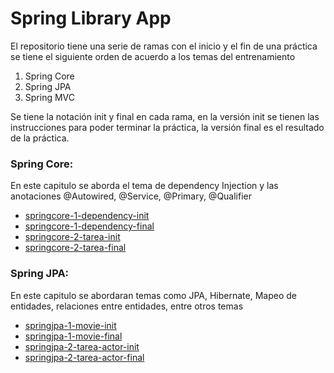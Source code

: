 # Spring Library App

El repositorio tiene una serie de ramas con el inicio y el fin de una práctica se tiene el siguiente orden de acuerdo a los temas del entrenamiento

1) Spring Core
2) Spring JPA
3) Spring MVC


Se tiene la notación init y final en cada rama, en la versión init se tienen las instrucciones para poder terminar la práctica, la versión final es el resultado de la práctica. 

### Spring Core:

En este capitulo se aborda el tema de dependency Injection y las anotaciones @Autowired, @Service, @Primary, @Qualifier


 * [springcore-1-dependency-init](https://github.com/neosuniversity-team/neosuniversity-video-library/tree/springcore-1-dependency-init)
 * [springcore-1-dependency-final](https://github.com/neosuniversity-team/neosuniversity-video-library/tree/springcore-1-dependency-final)
 * [springcore-2-tarea-init](https://github.com/neosuniversity-team/neosuniversity-video-library/tree/springcore-2-tarea-init)
 * [springcore-2-tarea-final](https://github.com/neosuniversity-team/neosuniversity-video-library/tree/springcore-2-tarea-final)
 
 ### Spring JPA:

En este capitulo se abordaran temas como JPA, Hibernate, Mapeo de entidades, relaciones entre entidades, entre otros temas


 * [springjpa-1-movie-init](https://github.com/neosuniversity-team/neosuniversity-video-library/tree/springjpa-1-movie-init)
 * [springjpa-1-movie-final](https://github.com/neosuniversity-team/neosuniversity-video-library/tree/springjpa-1-movie-final)
 * [springjpa-2-tarea-actor-init](https://github.com/neosuniversity-team/neosuniversity-video-library/tree/springjpa-2-tarea-actor-init)
 * [springjpa-2-tarea-actor-final](https://github.com/neosuniversity-team/neosuniversity-video-library/tree/springjpa-2-tarea-actor-final)

